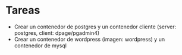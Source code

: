 # Tareas

- Crear un contenedor de postgres y un contenedor cliente (server: postgres, client: dpage/pgadmin4)
- Crear un contenedor de wordpress (imagen: wordpress) y un contenedor de mysql
